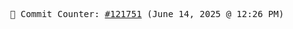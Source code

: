 <p align="center">
    <samp>
        📮 Commit Counter: <a href="https://github.com/Javascript-void0/Javascript-void0/commits/main">#121751</a> (June 14, 2025 @ 12:26 PM)
    </samp>
</p>